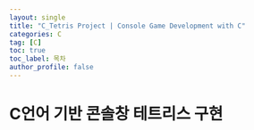 ```yaml
---
layout: single
title: "C_Tetris Project | Console Game Development with C"
categories: C
tag: [C]
toc: true
toc_label: 목차
author_profile: false
---
```


# C언어 기반 콘솔창 테트리스 구현

